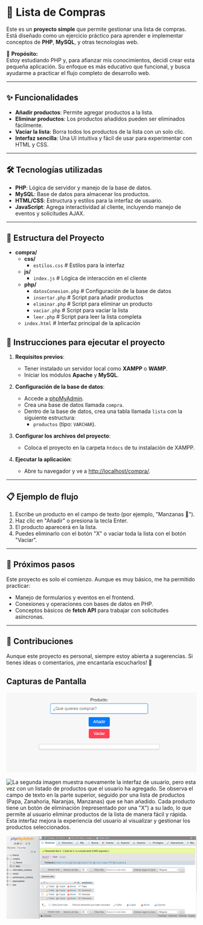 # 🛒 Lista de Compras

Este es un **proyecto simple** que permite gestionar una lista de compras. Está diseñado como un ejercicio práctico para aprender e implementar conceptos de **PHP**, **MySQL**, y otras tecnologías web.

🚀 **Propósito:**  
Estoy estudiando PHP y, para afianzar mis conocimientos, decidí crear esta pequeña aplicación. Su enfoque es más educativo que funcional, y busca ayudarme a practicar el flujo completo de desarrollo web.

---

## ✨ Funcionalidades

- **Añadir productos**: Permite agregar productos a la lista.  
- **Eliminar productos**: Los productos añadidos pueden ser eliminados fácilmente.  
- **Vaciar la lista**: Borra todos los productos de la lista con un solo clic.  
- **Interfaz sencilla**: Una UI intuitiva y fácil de usar para experimentar con HTML y CSS.  

---

## 🛠️ Tecnologías utilizadas  

- **PHP**: Lógica de servidor y manejo de la base de datos.  
- **MySQL**: Base de datos para almacenar los productos.  
- **HTML/CSS**: Estructura y estilos para la interfaz de usuario.  
- **JavaScript**: Agrega interactividad al cliente, incluyendo manejo de eventos y solicitudes AJAX.  

---

## 📂 Estructura del Proyecto

- **compra/**
  - **css/**
    - `estilos.css`         # Estilos para la interfaz
  - **js/**
    - `index.js`            # Lógica de interacción en el cliente
  - **php/**
    - `datosConexion.php`   # Configuración de la base de datos
    - `insertar.php`        # Script para añadir productos
    - `eliminar.php`        # Script para eliminar un producto
    - `vaciar.php`          # Script para vaciar la lista
    - `leer.php`            # Script para leer la lista completa
  - `index.html`            # Interfaz principal de la aplicación

## 🔧 Instrucciones para ejecutar el proyecto

1. **Requisitos previos**:
   - Tener instalado un servidor local como **XAMPP** o **WAMP**.  
   - Iniciar los módulos **Apache** y **MySQL**.  

2. **Configuración de la base de datos**:
   - Accede a [phpMyAdmin](http://localhost/phpmyadmin/).  
   - Crea una base de datos llamada `compra`.  
   - Dentro de la base de datos, crea una tabla llamada `lista` con la siguiente estructura:  
     - `productos` (tipo: `VARCHAR`).

3. **Configurar los archivos del proyecto**:
   - Coloca el proyecto en la carpeta `htdocs` de tu instalación de XAMPP.  

4. **Ejecutar la aplicación**:
   - Abre tu navegador y ve a [http://localhost/compra/](http://localhost/compra/).  

---

## 📋 Ejemplo de flujo

1. Escribe un producto en el campo de texto (por ejemplo, "Manzanas 🍎").  
2. Haz clic en "Añadir" o presiona la tecla Enter.  
3. El producto aparecerá en la lista.  
4. Puedes eliminarlo con el botón "X" o vaciar toda la lista con el botón "Vaciar".  

---

## 🎯 Próximos pasos

Este proyecto es solo el comienzo. Aunque es muy básico, me ha permitido practicar:

- Manejo de formularios y eventos en el frontend.  
- Conexiones y operaciones con bases de datos en PHP.  
- Conceptos básicos de **fetch API** para trabajar con solicitudes asíncronas.  

---

## 🤝 Contribuciones

Aunque este proyecto es personal, siempre estoy abierta a sugerencias. Si tienes ideas o comentarios, ¡me encantaría escucharlos! 💬
## Capturas de Pantalla

![Esta imagen presenta una interfaz de usuario sencilla donde el usuario puede añadir productos. Hay un campo de texto que pregunta "¿Qué quieres comprar?", acompañado de dos botones: "Añadir" (en azul) y "Vaciar" (en rojo). Esta sección permite a los usuarios ingresar el nombre de un producto que desean comprar y gestionar la lista de productos de manera intuitiva.](Lista1.png)

![La segunda imagen muestra nuevamente la interfaz de usuario, pero esta vez con un listado de productos que el usuario ha agregado. Se observa el campo de texto en la parte superior, seguido por una lista de productos (Papa, Zanahoria, Naranjas, Manzanas) que se han añadido. Cada producto tiene un botón de eliminación (representado por una "X") a su lado, lo que permite al usuario eliminar productos de la lista de manera fácil y rápida. Esta interfaz mejora la experiencia del usuario al visualizar y gestionar los productos seleccionados.](lista2.png)

![Esta imagen muestra la interfaz de phpMyAdmin, una herramienta popular para gestionar bases de datos MySQL. En la parte superior, se observa la barra de navegación con opciones como "Nueva", "compra", y "performance_schema". La sección principal muestra una consulta SQL que selecciona todos los elementos de la tabla "lista", junto con la estructura de la tabla y las opciones para editar, copiar o borrar registros. Esta vista es útil para administrar y visualizar datos en la base de datos.](basedeDatos.png)
